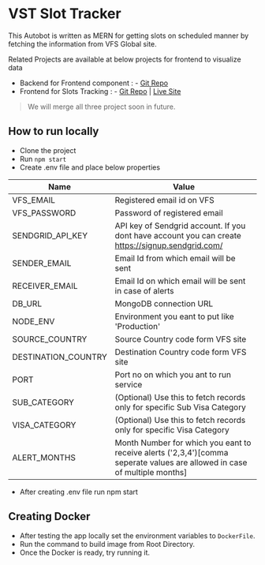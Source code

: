 # VST Slot Tracker
This Autobot is written as MERN for getting slots on scheduled manner by fetching the information from VFS Global site.

Related Projects are available at below projects for frontend to visualize data

- Backend for Frontend component : - [Git Repo](https://github.com/codyprashant/vfs-tracker) 
- Frontend for Slots Tracking : - [Git Repo](https://github.com/codyprashant/vfs-tracker-FE) | [Live Site](https://vfsslot-tracker.netlify.app/) 

> We will merge all three project soon in future.

## How to run locally

- Clone the project
- Run `npm start`
- Create .env file and place below properties


| Name | Value |
| ------ | ------ |
| VFS_EMAIL | Registered email id on VFS |
| VFS_PASSWORD | Password of registered email |
| SENDGRID_API_KEY | API key of Sendgrid account. If you dont have account you can create https://signup.sendgrid.com/ |
| SENDER_EMAIL | Email Id from which email will be sent |
| RECEIVER_EMAIL | Email Id on which email will be sent in case of alerts |
| DB_URL | MongoDB connection URL  |
| NODE_ENV | Environment you eant to put like 'Production' |
| SOURCE_COUNTRY | Source Country code form VFS site |
| DESTINATION_COUNTRY | Destination Country code form VFS site |
| PORT | Port no on which you ant to run service |
| SUB_CATEGORY | (Optional) Use this to fetch records only for specific Sub Visa Category  |
| VISA_CATEGORY | (Optional) Use this to fetch records only for specific Visa Category |
| ALERT_MONTHS | Month Number for which you eant to receive alerts ('2,3,4')[comma seperate values are allowed in case of multiple months] |


- After creating .env file run npm start

## Creating Docker 
- After testing the app locally set the environment variables to `DockerFile`.
- Run the command to build image from Root Directory.
- Once the Docker is ready, try running it.
